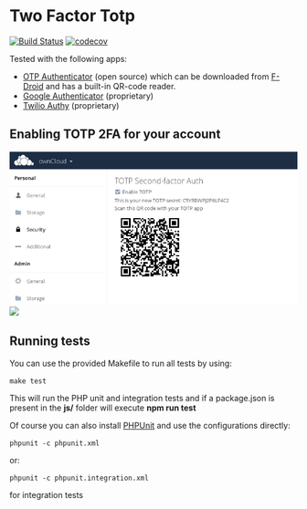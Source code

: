 # Two Factor Totp
[![Build Status](https://drone.owncloud.com/api/badges/owncloud/twofactor_totp/status.svg?branch=master)](https://drone.owncloud.com/owncloud/twofactor_totp)
[![codecov](https://codecov.io/gh/owncloud/twofactor_totp/branch/master/graph/badge.svg)](https://codecov.io/gh/owncloud/twofactor_totp)

Tested with the following apps:
* [OTP Authenticator](https://github.com/0xbb/otp-authenticator) (open source) which can be downloaded from [F-Droid](https://f-droid.org/repository/browse/?fdfilter=totp&fdid=net.bierbaumer.otp_authenticator) and has a built-in QR-code reader.
* [Google Authenticator](https://play.google.com/store/apps/details?id=com.google.android.apps.authenticator2) (proprietary)
* [Twilio Authy](https://authy.com/) (proprietary)

## Enabling TOTP 2FA for your account
![](https://raw.githubusercontent.com/owncloud/twofactor_totp/stable9.1/screenshots/settings.png)
![](https://raw.githubusercontent.com/owncloud/twofactor_totp/stable9.1/screenshots/verify.png)

## Running tests
You can use the provided Makefile to run all tests by using:

    make test

This will run the PHP unit and integration tests and if a package.json is present in the **js/** folder will execute **npm run test**

Of course you can also install [PHPUnit](http://phpunit.de/getting-started.html) and use the configurations directly:

    phpunit -c phpunit.xml

or:

    phpunit -c phpunit.integration.xml

for integration tests
